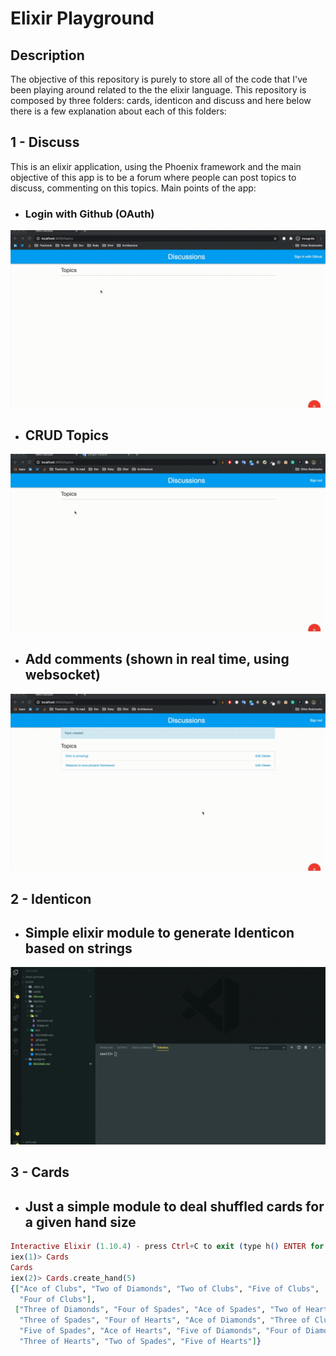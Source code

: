 # Elixir Playground

## Description

The objective of this repository is purely to store all of the code that I've been playing around related to the the elixir language. This repository is composed by three folders: cards, identicon and discuss and here below there is a few explanation about each of this folders:

## 1 - Discuss
This is an elixir application, using the Phoenix framework and the main objective of this app is to be a forum where people can post topics to discuss, commenting on this topics. Main points of the app:

* ### Login with Github (OAuth)

![Login with github](discuss/demo/github_login.gif)

* ## CRUD Topics

![CRUD Topics](discuss/demo/crud_topics.gif)

* ## Add comments (shown in real time, using websocket)

![Create comments](discuss/demo/add_comments.gif)


## 2 - Identicon

* ## Simple elixir module to generate Identicon based on strings

![Identicon](identicon/demo/identicon.gif)

## 3 - Cards

* ## Just a simple module to deal shuffled cards for a given hand size

```elixir
Interactive Elixir (1.10.4) - press Ctrl+C to exit (type h() ENTER for help)
iex(1)> Cards
Cards
iex(2)> Cards.create_hand(5)
{["Ace of Clubs", "Two of Diamonds", "Two of Clubs", "Five of Clubs",
  "Four of Clubs"],
 ["Three of Diamonds", "Four of Spades", "Ace of Spades", "Two of Hearts",
  "Three of Spades", "Four of Hearts", "Ace of Diamonds", "Three of Clubs",
  "Five of Spades", "Ace of Hearts", "Five of Diamonds", "Four of Diamonds",
  "Three of Hearts", "Two of Spades", "Five of Hearts"]}
```